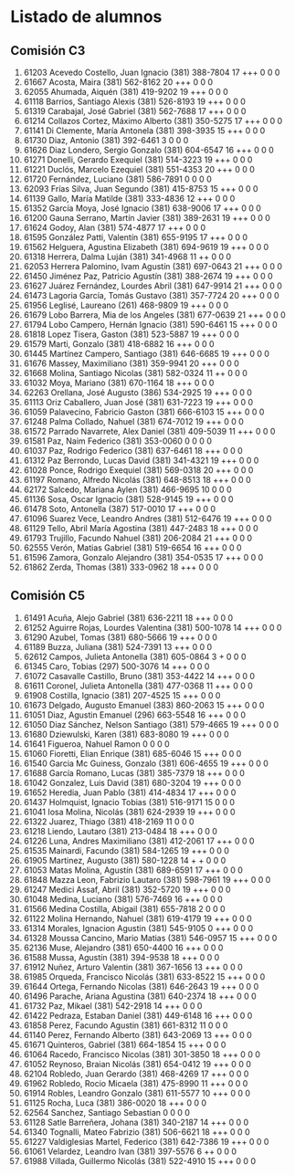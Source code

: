 # Listado de alumnos

## Comisión C3
01.  61203  Acevedo Costello, Juan Ignacio            (381) 388-7804        17 +++               0    0    0
02.  61667  Acosta, Maira                             (381) 562-8162        20 +++               0    0    0
03.  62055  Ahumada, Aiquén                           (381) 419-9202        19 +++               0    0    0
04.  61118  Barrios, Santiago Alexis                  (381) 526-8193        19 +++               0    0    0
05.  61319  Carabajal, José Gabriel                   (381) 562-7688        17 +++               0    0    0
06.  61214  Collazos Cortez, Máximo Alberto           (381) 350-5275        17 +++               0    0    0
07.  61141  Di Clemente, María Antonela               (381) 398-3935        15 +++               0    0    0
08.  61730  Diaz, Antonio                             (381) 392-6461         3                   0    0    0
09.  61626  Diaz Londero, Sergio Gonzalo              (381) 604-6547        16 +++               0    0    0
10.  61271  Donelli, Gerardo Exequiel                 (381) 514-3223        19 +++               0    0    0
11.  61221  Duclós, Marcelo Ezequiel                  (381) 551-4353        20 +++               0    0    0
12.  61720  Fernández, Luciano                        (381) 586-7891         0                   0    0    0
13.  62093  Frías Silva, Juan Segundo                 (381) 415-8753        15 +++               0    0    0
14.  61139  Gallo, María Matilde                      (381) 333-4836        12 +++               0    0    0
15.  61352  García Moya, José Ignacio                 (381) 638-9006        17 +++               0    0    0
16.  61200  Gauna Serrano, Martín Javier              (381) 389-2631        19 +++               0    0    0
17.  61624  Godoy, Alan                               (381) 574-4877        17 +++               0    0    0
18.  61595  González Patti, Valentín                  (381) 655-9195        17 +++               0    0    0
19.  61562  Helguera, Agustina Elizabeth              (381) 694-9619        19 +++               0    0    0
20.  61318  Herrera, Dalma Luján                      (381) 341-4968        11 ++                0    0    0
21.  62053  Herrera Palomino, Ivam Agustín            (381) 697-0643        21 +++               0    0    0
22.  61450  Jiménez Paz, Patricio Agustín             (381) 388-2674        19 +++               0    0    0
23.  61627  Juárez Fernández, Lourdes Abril           (381) 647-9914        21 +++               0    0    0
24.  61473  Lagoria García, Tomás Gustavo             (381) 357-7724        20 +++               0    0    0
25.  61956  Leglisé, Laureano                         (261) 468-9809        19 +++               0    0    0
26.  61679  Lobo Barrera, Mia de los Angeles          (381) 677-0639        21 +++               0    0    0
27.  61794  Lobo Campero, Hernán Ignacio              (381) 590-6461        15 +++               0    0    0
28.  61818  Lopez Tisera, Gaston                      (381) 523-5887        19 +++               0    0    0
29.  61579  Marti, Gonzalo                            (381) 418-6882        16 +++               0    0    0
30.  61445  Martínez Campero, Santiago                (381) 646-6685        19 +++               0    0    0
31.  61676  Massey, Maximiliano                       (381) 359-9941        20 +++               0    0    0
32.  61668  Molina, Santiago Nicolas                  (381) 582-0324        11 ++                0    0    0
33.  61032  Moya, Mariano                             (381) 670-1164        18 +++               0    0    0
34.  62263  Orellana, José Augusto                    (386) 534-2925        19 +++               0    0    0
35.  61113  Oriz Caballero, Juan José                 (381) 631-7223        19 +++               0    0    0
36.  61059  Palavecino, Fabricio Gaston               (381) 666-6103        15 +++               0    0    0
37.  61248  Palma Collado, Nahuel                     (381) 674-7012        19 +++               0    0    0
38.  61572  Parrado Navarrete, Alex Daniel            (381) 409-5039        11 +++               0    0    0
39.  61581  Paz, Naim Federico                        (381) 353-0060         0                   0    0    0
40.  61037  Paz, Rodrigo Federico                     (381) 637-6461        18 +++               0    0    0
41.  61312  Paz Berrondo, Lucas David                 (381) 341-4321        19 +++               0    0    0
42.  61028  Ponce, Rodrigo Exequiel                   (381) 569-0318        20 +++               0    0    0
43.  61197  Romano, Alfredo Nicolás                   (381) 648-8513        18 +++               0    0    0
44.  62172  Salcedo, Mariana Aylen                    (381) 466-9695        10                   0    0    0
45.  61136  Sosa, Oscar Ignacio                       (381) 528-9145        19 +++               0    0    0
46.  61478  Soto, Antonella                           (387) 517-0010        17 +++               0    0    0
47.  61096  Suarez Vece, Leandro Andres               (381) 512-6476        19 +++               0    0    0
48.  61129  Tello, Abril María Agostina               (381) 447-2483        18 +++               0    0    0
49.  61793  Trujillo, Facundo Nahuel                  (381) 206-2084        21 +++               0    0    0
50.  62555  Verón, Matias Gabriel                     (381) 519-6654        16 +++               0    0    0
51.  61596  Zamora, Gonzalo Alejandro                 (381) 354-0535        17 +++               0    0    0
52.  61862  Zerda, Thomas                             (381) 333-0962        18 +++               0    0    0

## Comisión C5
01.  61491  Acuña, Alejo Gabriel                      (381) 636-2211        18 +++               0    0    0
02.  61252  Aguirre Rojas, Lourdes Valentina          (381) 500-1078        14 +++               0    0    0
03.  61290  Azubel, Tomas                             (381) 680-5666        19 +++               0    0    0
04.  61189  Buzza, Juliana                            (381) 524-7391        13 +++               0    0    0
05.  62612  Campos, Julieta Antonella                 (381) 605-0864         3 +                 0    0    0
06.  61345  Caro, Tobias                              (297) 500-3076        14 +++               0    0    0
07.  61072  Casavalle Castillo, Bruno                 (381) 353-4422        14 +++               0    0    0
08.  61611  Coronel, Julieta Antonella                (381) 477-0368        11 +++               0    0    0
09.  61908  Costilla, Ignacio                         (381) 207-4525        15 +++               0    0    0
10.  61673  Delgado, Augusto Emanuel                  (383) 860-2063        15 +++               0    0    0
11.  61051  Diaz, Agustin Emanuel                     (296) 663-5548        16 +++               0    0    0
12.  61050  Diaz Sánchez, Nelson Santiago             (381) 579-4665        19 +++               0    0    0
13.  61680  Dziewulski, Karen                         (381) 683-8080        19 +++               0    0    0
14.  61641  Figueroa, Nahuel Ramon                                           0                   0    0    0
15.  61060  Fioretti, Elian Enrique                   (381) 685-6046        15 +++               0    0    0
16.  61540  Garcia Mc Guiness, Gonzalo                (381) 606-4655        19 +++               0    0    0
17.  61688  García Romano, Lucas                      (381) 385-7379        18 +++               0    0    0
18.  61042  Gonzalez, Luis David                      (381) 680-3204        19 +++               0    0    0
19.  61652  Heredia, Juan Pablo                       (381) 414-4834        17 +++               0    0    0
20.  61437  Holmquist, Ignacio Tobias                 (381) 516-9171        15                   0    0    0
21.  61041  Iosa Molina, Nicolás                      (381) 624-2939        19 +++               0    0    0
22.  61322  Juarez, Thiago                            (381) 418-2169        11                   0    0    0
23.  61218  Liendo, Lautaro                           (381) 213-0484        18 +++               0    0    0
24.  61226  Luna, Andres Maximiliano                  (381) 412-2061        17 +++               0    0    0
25.  61535  Mainardi, Facundo                         (381) 584-1265        19 +++               0    0    0
26.  61905  Martinez, Augusto                         (381) 580-1228        14 + +               0    0    0
27.  61053  Matas Molina, Agustín                     (381) 689-6591        17 +++               0    0    0
28.  61848  Mazza Leon, Fabrizio Lautaro              (381) 598-7961        19 +++               0    0    0
29.  61247  Medici Assaf, Abril                       (381) 352-5720        19 +++               0    0    0
30.  61048  Medina, Luciano                           (381) 576-7469        16 +++               0    0    0
31.  61566  Medina Costilla, Abigail                  (381) 655-7818         2                   0    0    0
32.  61122  Molina Hernando, Nahuel                   (381) 619-4179        19 +++               0    0    0
33.  61314  Morales, Ignacion Agustin                 (381) 545-9105         0 +++               0    0    0
34.  61328  Moussa Cancino, Mario Matias              (381) 546-0957        15 +++               0    0    0
35.  62136  Muse, Alejandro                           (381) 650-4400        16 +++               0    0    0
36.  61588  Mussa, Agustín                            (381) 394-9538        18 +++               0    0    0
37.  61912  Nuñez, Arturo Valentin                    (381) 367-1656        13 +++               0    0    0
38.  61985  Orqueda, Francisco Nicolás                (381) 633-8522        15 +++               0    0    0
39.  61644  Ortega, Fernando Nicolas                  (381) 646-2643        19 +++               0    0    0
40.  61496  Parache, Ariana Agustina                  (381) 640-2374        18 +++               0    0    0
41.  61732  Paz, Mikael                               (381) 542-2918        14 +++               0    0    0
42.  61422  Pedraza, Estaban Daniel                   (381) 449-6148        16 +++               0    0    0
43.  61858  Perez, Facundo Agustin                    (381) 661-8312        11                   0    0    0
44.  61140  Perez, Fernando Alberto                   (381) 643-2069        13 +++               0    0    0
45.  61671  Quinteros, Gabriel                        (381) 664-1854        15 +++               0    0    0
46.  61064  Racedo, Francisco Nicolas                 (381) 301-3850        18 +++               0    0    0
47.  61052  Reynoso, Braian Nicolás                   (381) 654-0412        19 +++               0    0    0
48.  62104  Robledo, Juan Gerardo                     (381) 468-4269        17 +++               0    0    0
49.  61962  Robledo, Rocio Micaela                    (381) 475-8990        11 +++               0    0    0
50.  61914  Robles, Leandro Gonzalo                   (381) 611-5577        10 +++               0    0    0
51.  61125  Rocha, Luca                               (381) 386-0020        18 +++               0    0    0
52.  62564  Sanchez, Santiago Sebastian                                      0                   0    0    0
53.  61128  Satle Barreñera, Johana                   (381) 340-2187        14 +++               0    0    0
54.  61340  Tognalli, Mateo Fabrizio                  (381) 506-6621        18 +++               0    0    0
55.  61227  Valdiglesias Martel, Federico             (381) 642-7386        19 +++               0    0    0
56.  61061  Velardez, Leandro Ivan                    (381) 397-5576         6 ++                0    0    0
57.  61988  Villada, Guillermo Nicolás                (381) 522-4910        15 +++               0    0    0
